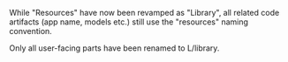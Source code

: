 While "Resources" have now been revamped as "Library", 
all related code artifacts (app name, models etc.) 
still use the "resources" naming convention.

Only all user-facing parts have been renamed to 
L/library.